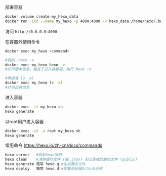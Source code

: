 部署容器
```bash
docker volume create my_hexo_data
docker run -itd --name my_hexo -p 4000:4000 -v hexo_data:/home/hexo/.hexo 你的hexo镜像源
```
访问 `http://0.0.0.0:4000`

在容器外使用命令
```bash
docker exec my_hexo <command>

#例如：hexo -v
docker exec my_hexo hexo -v
#打印版本信息，相当于进入容器后，执行 hexo -v

#再或者 ls -al
docker exec my_hexo ls -al
#打印目录信息
```

进入容器
```bash
docker exec -it my_hexo sh
hexo generate
```

以root用户进入容器
```bash
docker exec -it -u root my_hexo sh
hexo generate
```
常用命令
https://hexo.io/zh-cn/docs/commands
```bash
hexo server   #启动hexo服务
hexo clean    #清除缓存文件 (db.json) 和已生成的静态文件 (public)
hexo generate 简写 hexo g #生成静态文件
hexo deploy   简写 hexo d #部署到远程Github仓库
```
